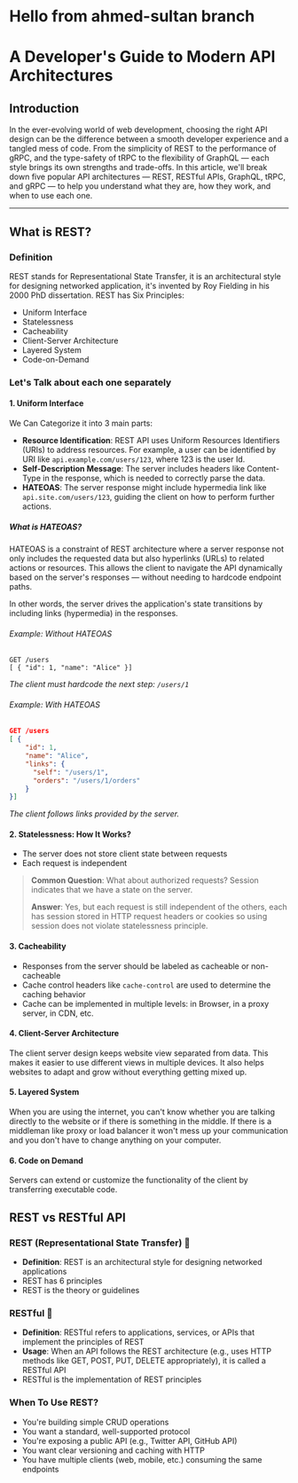 # Hello from ahmed-sultan branch

# A Developer's Guide to Modern API Architectures

## Introduction

In the ever-evolving world of web development, choosing the right API design can be the difference between a smooth developer experience and a tangled mess of code. From the simplicity of REST to the performance of gRPC, and the type-safety of tRPC to the flexibility of GraphQL — each style brings its own strengths and trade-offs. In this article, we'll break down five popular API architectures — REST, RESTful APIs, GraphQL, tRPC, and gRPC — to help you understand what they are, how they work, and when to use each one.

---

## What is REST?

### Definition

REST stands for Representational State Transfer, it is an architectural style for designing networked application, it's invented by Roy Fielding in his 2000 PhD dissertation. REST has Six Principles:

- Uniform Interface
- Statelessness
- Cacheability
- Client-Server Architecture
- Layered System
- Code-on-Demand

### Let's Talk about each one separately

#### 1. Uniform Interface

We Can Categorize it into 3 main parts:

- **Resource Identification**: REST API uses Uniform Resources Identifiers (URIs) to address resources. For example, a user can be identified by URI like `api.example.com/users/123`, where 123 is the user Id.
- **Self-Description Message**: The server includes headers like Content-Type in the response, which is needed to correctly parse the data.
- **HATEOAS**: The server response might include hypermedia link like `api.site.com/users/123`, guiding the client on how to perform further actions.

##### What is HATEOAS?

HATEOAS is a constraint of REST architecture where a server response not only includes the requested data but also hyperlinks (URLs) to related actions or resources. This allows the client to navigate the API dynamically based on the server's responses — without needing to hardcode endpoint paths.

In other words, the server drives the application's state transitions by including links (hypermedia) in the responses.

###### Example: Without HATEOAS

```http
GET /users
[ { "id": 1, "name": "Alice" }]
```

_The client must hardcode the next step: `/users/1`_

###### Example: With HATEOAS

```json
GET /users
[ {
    "id": 1,
    "name": "Alice",
    "links": {
      "self": "/users/1",
      "orders": "/users/1/orders"
    }
}]
```

_The client follows links provided by the server._

#### 2. Statelessness: How It Works?

- The server does not store client state between requests
- Each request is independent

> **Common Question**: What about authorized requests? Session indicates that we have a state on the server.
>
> **Answer**: Yes, but each request is still independent of the others, each has session stored in HTTP request headers or cookies so using session does not violate statelessness principle.

#### 3. Cacheability

- Responses from the server should be labeled as cacheable or non-cacheable
- Cache control headers like `cache-control` are used to determine the caching behavior
- Cache can be implemented in multiple levels: in Browser, in a proxy server, in CDN, etc.

#### 4. Client-Server Architecture

The client server design keeps website view separated from data. This makes it easier to use different views in multiple devices. It also helps websites to adapt and grow without everything getting mixed up.

#### 5. Layered System

When you are using the internet, you can't know whether you are talking directly to the website or if there is something in the middle. If there is a middleman like proxy or load balancer it won't mess up your communication and you don't have to change anything on your computer.

#### 6. Code on Demand

Servers can extend or customize the functionality of the client by transferring executable code.

## REST vs RESTful API

### REST (Representational State Transfer) 🔹

- **Definition**: REST is an architectural style for designing networked applications
- REST has 6 principles
- REST is the theory or guidelines

### RESTful 🔹

- **Definition**: RESTful refers to applications, services, or APIs that implement the principles of REST
- **Usage**: When an API follows the REST architecture (e.g., uses HTTP methods like GET, POST, PUT, DELETE appropriately), it is called a RESTful API
- RESTful is the implementation of REST principles

### When To Use REST?

- You're building simple CRUD operations
- You want a standard, well-supported protocol
- You're exposing a public API (e.g., Twitter API, GitHub API)
- You want clear versioning and caching with HTTP
- You have multiple clients (web, mobile, etc.) consuming the same endpoints
